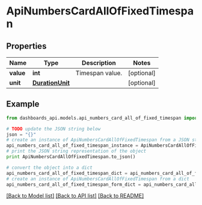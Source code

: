 # ApiNumbersCardAllOfFixedTimespan


## Properties
Name | Type | Description | Notes
------------ | ------------- | ------------- | -------------
**value** | **int** | Timespan value. | [optional] 
**unit** | [**DurationUnit**](DurationUnit.md) |  | [optional] 

## Example

```python
from dashboards_api.models.api_numbers_card_all_of_fixed_timespan import ApiNumbersCardAllOfFixedTimespan

# TODO update the JSON string below
json = "{}"
# create an instance of ApiNumbersCardAllOfFixedTimespan from a JSON string
api_numbers_card_all_of_fixed_timespan_instance = ApiNumbersCardAllOfFixedTimespan.from_json(json)
# print the JSON string representation of the object
print ApiNumbersCardAllOfFixedTimespan.to_json()

# convert the object into a dict
api_numbers_card_all_of_fixed_timespan_dict = api_numbers_card_all_of_fixed_timespan_instance.to_dict()
# create an instance of ApiNumbersCardAllOfFixedTimespan from a dict
api_numbers_card_all_of_fixed_timespan_form_dict = api_numbers_card_all_of_fixed_timespan.from_dict(api_numbers_card_all_of_fixed_timespan_dict)
```
[[Back to Model list]](../README.md#documentation-for-models) [[Back to API list]](../README.md#documentation-for-api-endpoints) [[Back to README]](../README.md)


